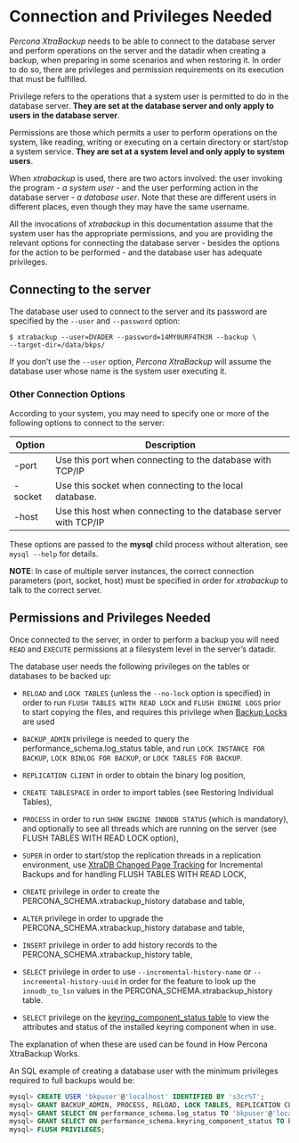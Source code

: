 # Connection and Privileges Needed

*Percona XtraBackup* needs to be able to connect to the database server and
perform operations on the server and the datadir when creating a
backup, when preparing in some scenarios and when restoring it. In order to do
so, there are privileges and permission requirements on its execution that
must be fulfilled.

Privilege refers to the operations that a system user is permitted to do in
the database server. **They are set at the database server and only apply to
users in the database server**.

Permissions are those which permits a user to perform operations on the system,
like reading, writing or executing on a certain directory or start/stop a
system service. **They are set at a system level and only apply to system
users**.

When *xtrabackup* is used, there are two actors involved: the user invoking the
program - *a system user* - and the user performing action in the database
server - *a database user*. Note that these are different users in different
places, even though they may have the same username.

All the invocations of *xtrabackup* in this documentation assume that the system
user has the appropriate permissions, and you are providing the relevant options
for connecting the database server - besides the options for the action to be
performed - and the database user has adequate privileges.

## Connecting to the server

The database user used to connect to the server and its password are specified
by the `--user` and `--password` option:

```
$ xtrabackup --user=DVADER --password=14MY0URF4TH3R --backup \
--target-dir=/data/bkps/
```

If you don’t use the `--user` option, *Percona XtraBackup* will assume
the database user whose name is the system user executing it.

### Other Connection Options

According to your system, you may need to specify one or more of the following
options to connect to the server:

| **Option** | **Description**                                                  |
|------------|------------------------------------------------------------------|
| -port      | Use this port when connecting to the database with TCP/IP        |
| -socket    | Use this socket when connecting to the local database.           |
| -host      | Use this host when connecting to the database server with TCP/IP |

These options are passed to the **mysql** child process without
alteration, see `mysql --help` for details.


**NOTE**: In case of multiple server instances, the correct connection parameters
(port, socket, host) must be specified in order for *xtrabackup* to talk to
the correct server.

## Permissions and Privileges Needed

Once connected to the server, in order to perform a backup you will need
`READ` and `EXECUTE` permissions at a filesystem level in the
server’s datadir.

The database user needs the following privileges on the tables or databases to be backed up:


* `RELOAD` and `LOCK TABLES` (unless the `--no-lock`
option is specified) in order to run `FLUSH TABLES WITH READ LOCK` and
`FLUSH ENGINE LOGS` prior to start copying the files, and requires this
privilege when [Backup Locks](http://www.percona.com/doc/percona-server/8.0/management/backup_locks.html)
are used


* `BACKUP_ADMIN` privilege is needed to query the
performance_schema.log_status table, and run `LOCK INSTANCE FOR BACKUP`,
`LOCK BINLOG FOR BACKUP`, or `LOCK TABLES FOR BACKUP`.


* `REPLICATION CLIENT` in order to obtain the binary log position,


* `CREATE TABLESPACE` in order to import tables (see Restoring Individual Tables),


* `PROCESS` in order to run `SHOW ENGINE INNODB STATUS` (which is
mandatory), and optionally to see all threads which are running on the
server (see FLUSH TABLES WITH READ LOCK option),


* `SUPER` in order to start/stop the replication threads in a replication
environment, use [XtraDB Changed Page Tracking](https://www.percona.com/doc/percona-server/8.0/management/changed_page_tracking.html)
for Incremental Backups and for handling FLUSH TABLES WITH READ LOCK,


* `CREATE` privilege in order to create the
PERCONA_SCHEMA.xtrabackup_history database and
table,


* `ALTER` privilege in order to upgrade the
PERCONA_SCHEMA.xtrabackup_history database and
table,


* `INSERT` privilege in order to add history records to the
PERCONA_SCHEMA.xtrabackup_history table,


* `SELECT` privilege in order to use
`--incremental-history-name` or
`--incremental-history-uuid` in order for the feature
to look up the `innodb_to_lsn` values in the
PERCONA_SCHEMA.xtrabackup_history table.


* `SELECT` privilege on the [keyring_component_status table](https://dev.mysql.com/doc/refman/8.0/en/performance-schema-keyring-component-status-table.html)  to view the attributes and status of the installed keyring component when in use.

The explanation of when these are used can be found in
How Percona XtraBackup Works.

An SQL example of creating a database user with the minimum privileges required
to full backups would be:

``` sql
mysql> CREATE USER 'bkpuser'@'localhost' IDENTIFIED BY 's3cr%T';
mysql> GRANT BACKUP_ADMIN, PROCESS, RELOAD, LOCK TABLES, REPLICATION CLIENT ON *.* TO 'bkpuser'@'localhost';
mysql> GRANT SELECT ON performance_schema.log_status TO 'bkpuser'@'localhost';
mysql> GRANT SELECT ON performance_schema.keyring_component_status TO bkpuser@'localhost'
mysql> FLUSH PRIVILEGES;
```
